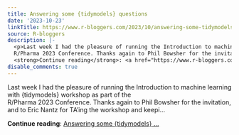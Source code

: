 ```yaml
---
title: Answering some {tidymodels} questions
date: '2023-10-23'
linkTitle: https://www.r-bloggers.com/2023/10/answering-some-tidymodels-questions/
source: R-bloggers
description: |-
  <p>Last week I had the pleasure of running the Introduction to machine learning with {tidymodels} workshop as part of the<br />
  R/Pharma 2023 Conference. Thanks again to Phil Bowsher for the invitation, and to Eric Nantz for TA’ing the workshop and keepi...</p>
  <strong>Continue reading</strong>: <a href="https://www.r-bloggers.com/2023/10/answering-some-tidymodels-questions/">Answering some {tidymodels} ...
disable_comments: true
---
```

<p>Last week I had the pleasure of running the Introduction to machine learning with {tidymodels} workshop as part of the<br />
R/Pharma 2023 Conference. Thanks again to Phil Bowsher for the invitation, and to Eric Nantz for TA’ing the workshop and keepi...</p>
<strong>Continue reading</strong>: <a href="https://www.r-bloggers.com/2023/10/answering-some-tidymodels-questions/">Answering some {tidymodels} ...
